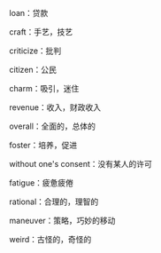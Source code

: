 loan：贷款

craft：手艺，技艺

criticize：批判

citizen：公民

charm：吸引，迷住

revenue：收入，财政收入

overall：全面的，总体的

foster：培养，促进

without one's consent：没有某人的许可

fatigue：疲惫疲倦

rational：合理的，理智的

maneuver：策略，巧妙的移动

weird：古怪的，奇怪的

